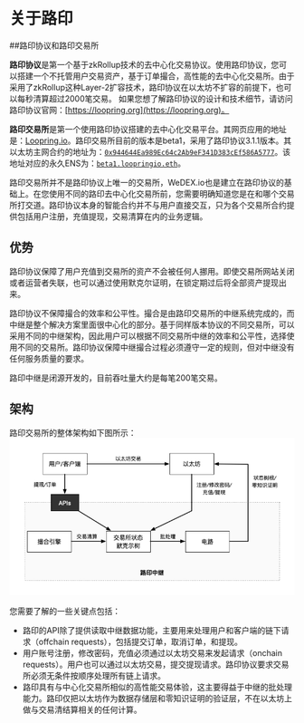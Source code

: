 # 关于路印


##路印协议和路印交易所

**路印协议**是第一个基于zkRollup技术的去中心化交易协议。使用路印协议，您可以搭建一个不托管用户交易资产，基于订单撮合，高性能的去中心化交易所。由于采用了zkRollup这种Layer-2扩容技术，路印协议在以太坊不扩容的前提下，也可以每秒清算超过2000笔交易。 如果您想了解路印协议的设计和技术细节，请访问路印协议官网：[https://loopring.org](https://loopring.org)。

**路印交易所**是第一个使用路印协议搭建的去中心化交易平台。其网页应用的地址是：[Loopring.io](https://loopring.io)。路印交易所目前的版本是beta1，采用了路印协议3.1.1版本。其以太坊主网合约的地址为：[`0x944644Ea989Ec64c2Ab9eF341D383cEf586A5777`](https://etherscan.io/address/beta1.loopringio.eth)。该地址对应的永久ENS为：[`beta1.loopringio.eth`](https://etherscan.io/address/beta1.loopringio.eth)。

路印交易所并不是路印协议上唯一的交易所，WeDEX.io也是建立在路印协议的基础上。在您使用不同的路印去中心化交易所前，您需要明确知道您是在和哪个交易所打交道。路印协议本身的智能合约并不与用户直接交互，只为各个交易所合约提供包括用户注册，充值提现，交易清算在内的业务逻辑。


## 优势

路印协议保障了用户充值到交易所的资产不会被任何人挪用。即使交易所网站关闭或者运营者失联，也可以通过使用默克尔证明，在锁定期过后将全部资产提现出来。

路印协议不保障撮合的效率和公平性。撮合是由路印交易所的中继系统完成的，而中继是整个解决方案里面很中心化的部分。基于同样版本协议的不同交易所，可以采用不同的中继架构，因此用户可以根据不同交易所中继的效率和公平性，选择使用不同的交易所。路印协议保障中继撮合过程必须遵守一定的规则，但对中继没有任何服务质量的要求。

路印中继是闭源开发的，目前吞吐量大约是每笔200笔交易。

## 架构

路印交易所的整体架构如下图所示：
![路印DEX架构](./images/loopring_overview.png "路印交易所架构")

您需要了解的一些关键点包括：

- 路印的API除了提供读取中继数据功能，主要用来处理用户和客户端的链下请求（offchain requests），包括提交订单，取消订单，和提现。
- 用户账号注册，修改密码，充值必须通过以太坊交易来发起请求（onchain requests）。用户也可以通过以太坊交易，提交提现请求。路印协议要求交易所必须无条件按顺序处理所有链上请求。
- 路印具有与中心化交易所相似的高性能交易体验，这主要得益于中继的批处理能力。路印仅把以太坊作为数据存储层和零知识证明的验证层，不在以太坊上做与交易清结算相关的任何计算。